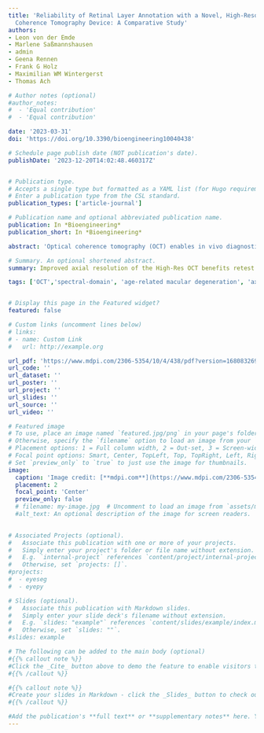 ```yaml
---
title: 'Reliability of Retinal Layer Annotation with a Novel, High-Resolution Optical
  Coherence Tomography Device: A Comparative Study'
authors:
- Leon von der Emde
- Marlene Saßmannshausen
- admin
- Geena Rennen
- Frank G Holz
- Maximilian WM Wintergerst
- Thomas Ach

# Author notes (optional)
#author_notes:
#  - 'Equal contribution'
#  - 'Equal contribution'

date: '2023-03-31'
doi: 'https://doi.org/10.3390/bioengineering10040438'

# Schedule page publish date (NOT publication's date).
publishDate: '2023-12-20T14:02:48.460317Z'


# Publication type.
# Accepts a single type but formatted as a YAML list (for Hugo requirements).
# Enter a publication type from the CSL standard.
publication_types: ['article-journal']

# Publication name and optional abbreviated publication name.
publication: In *Bioengineering*
publication_short: In *Bioengineering*

abstract: 'Optical coherence tomography (OCT) enables in vivo diagnostics of individual retinal layers in the living human eye. However, improved imaging resolution could aid diagnosis and monitoring of retinal diseases and identify potential new imaging biomarkers. The investigational high-resolution OCT platform (High-Res OCT; 853 nm central wavelength, 3 µm axial-resolution) has an improved axial resolution by shifting the central wavelength and increasing the light source bandwidth compared to a conventional OCT device (880 nm central wavelength, 7 µm axial-resolution). To assess the possible benefit of a higher resolution, we compared the retest reliability of retinal layer annotation from conventional and High-Res OCT, evaluated the use of High-Res OCT in patients with age-related macular degeneration (AMD), and assessed differences of both devices on subjective image quality. Thirty eyes of 30 patients with early/intermediate AMD (iAMD; mean age 75 ± 8 years) and 30 eyes of 30 age-similar subjects without macular changes (62 ± 17 years) underwent identical OCT imaging on both devices. Inter- and intra-reader reliability were analyzed for manual retinal layer annotation using EyeLab. Central OCT B-scans were graded for image quality by two graders and a mean-opinion-score (MOS) was formed and evaluated. Inter- and intra-reader reliability were higher for High-Res OCT (greatest benefit for inter-reader reliability: ganglion cell layer; for intra-reader reliability: retinal nerve fiber layer). High-Res OCT was significantly associated with an improved MOS (MOS 9/8, Z-value = 5.4, p < 0.01) mainly due to improved subjective resolution (9/7, Z-Value 6.2, p < 0.01). The retinal pigment epithelium drusen complex showed a trend towards improved retest reliability in High-Res OCT in iAMD eyes but without statistical significance. Improved axial resolution of the High-Res OCT benefits retest reliability of retinal layer annotation and improves perceived image quality and resolution. Automated image analysis algorithms could also benefit from the increased image resolution.'

# Summary. An optional shortened abstract.
summary: Improved axial resolution of the High-Res OCT benefits retest reliability of retinal layer annotation and improves perceived image quality and resolution and Automated image analysis algorithms could also benefit from the increased image resolution.

tags: ['OCT','spectral-domain', 'age-related macular degeneration', 'axial resolution', 'high resolution', 'segmentation', 'annotation']


# Display this page in the Featured widget?
featured: false

# Custom links (uncomment lines below)
# links:
# - name: Custom Link
#   url: http://example.org

url_pdf: 'https://www.mdpi.com/2306-5354/10/4/438/pdf?version=1680832695'
url_code: ''
url_dataset: ''
url_poster: ''
url_project: ''
url_slides: ''
url_source: ''
url_video: ''

# Featured image
# To use, place an image named `featured.jpg/png` in your page's folder.
# Otherwise, specify the `filename` option to load an image from your `assets/media/` folder.
# Placement options: 1 = Full column width, 2 = Out-set, 3 = Screen-width
# Focal point options: Smart, Center, TopLeft, Top, TopRight, Left, Right, BottomLeft, Bottom, BottomRight
# Set `preview_only` to `true` to just use the image for thumbnails.
image:
  caption: 'Image credit: [**mdpi.com**](https://www.mdpi.com/2306-5354/10/4/438#)'
  placement: 2
  focal_point: 'Center'
  preview_only: false
  # filename: my-image.jpg  # Uncomment to load an image from `assets/media/` instead.
  #alt_text: An optional description of the image for screen readers.
  

# Associated Projects (optional).
#   Associate this publication with one or more of your projects.
#   Simply enter your project's folder or file name without extension.
#   E.g. `internal-project` references `content/project/internal-project/index.md`.
#   Otherwise, set `projects: []`.
#projects:
#  - eyeseg
#  - eyepy

# Slides (optional).
#   Associate this publication with Markdown slides.
#   Simply enter your slide deck's filename without extension.
#   E.g. `slides: "example"` references `content/slides/example/index.md`.
#   Otherwise, set `slides: ""`.
#slides: example

# The following can be added to the main body (optional)
#{{% callout note %}}
#Click the _Cite_ button above to demo the feature to enable visitors to import publication metadata into their reference management software.
#{{% /callout %}}

#{{% callout note %}}
#Create your slides in Markdown - click the _Slides_ button to check out the example.
#{{% /callout %}}

#Add the publication's **full text** or **supplementary notes** here. You can use rich formatting such as including [code, math, and images](https://docs.#hugoblox.com/content/writing-markdown-latex/).
---
```













